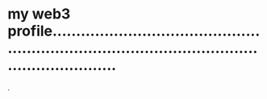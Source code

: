 # my web3 profile........................................................................................................................
.
